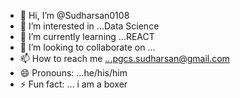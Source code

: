 - 👋 Hi, I’m @Sudharsan0108
- 👀 I’m interested in ...Data Science
- 🌱 I’m currently learning ...REACT
- 💞️ I’m looking to collaborate on ...
- 📫 How to reach me ...pgcs.sudharsan@gmail.com
- 😄 Pronouns: ...he/his/him
- ⚡ Fun fact: ... i am a boxer

<!---
Sudharsan0108/Sudharsan0108 is a ✨ special ✨ repository because its `README.md` (this file) appears on your GitHub profile.
You can click the Preview link to take a look at your changes.
--->

